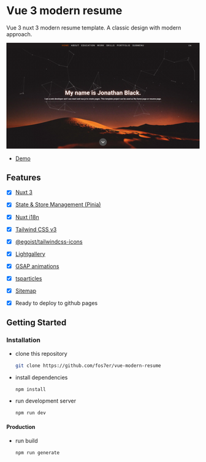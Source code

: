 # Vue 3 modern resume
Vue 3 nuxt 3 modern resume template. A classic design with modern approach.

[![Alpine](./src/assets/img/banner.png)](https://fos7er.github.io/vue-modern-resume/)

- [Demo](https://fos7er.github.io/vue-modern-resume/)

## Features

- [X] [Nuxt 3](https://nuxt.com/)
- [X] [State & Store Management (Pinia)](https://pinia.vuejs.org/)
- [X] [Nuxt i18n](https://i18n.nuxtjs.org/)
- [X] [Tailwind CSS v3](https://tailwindcss.com/)
- [X] [@egoist/tailwindcss-icons](https://github.com/egoist/tailwindcss-icons/)
- [X] [Lightgallery](https://www.lightgalleryjs.com/)
- [X] [GSAP animations](https://gsap.com/)
- [X] [tsparticles](https://particles.js.org/)
- [X] [Sitemap](https://nuxt.com/modules/simple-sitemap/)
- [X] Ready to deploy to github pages


## Getting Started

### Installation

- clone this repository
  ```bash
  git clone https://github.com/fos7er/vue-modern-resume
  ```
- install dependencies
  ```bash
  npm install
  ```
- run development server
  ```bash
  npm run dev
  ```
#### Production

- run build
  ```bash
  npm run generate
  ```
